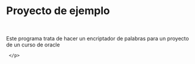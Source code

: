 <!DOCTYPE html>
<html>
  <head>
    <title>Proyecto de ejemplo</title>
  </head>
  <body>
    <h1>Proyecto de ejemplo</h1>
    <br>
    <p>Este programa trata de hacer un encriptador de palabras para un proyecto de un curso de oracle


     </p>
   </body>